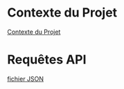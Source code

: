# Contexte du Projet

[Contexte du Projet](./brief_1.pdf)

# Requêtes API

[fichier JSON](./MDS_API.postman_collection.json)